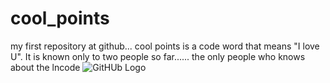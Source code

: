 # cool_points
my first repository at github...
cool points is a code word that means "I love U". It is known only to two people so far......
the only people who knows about the lncode
![GitHUb Logo](/images/logo.png)
